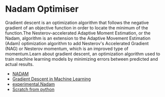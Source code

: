 # Nadam Optimiser

Gradient descent is an optimization algorithm that follows the negative gradient of an objective function in order to locate the minimum of the function.The Nesterov-accelerated Adaptive Moment Estimation, or the Nadam, algorithm is an extension to the Adaptive Movement Estimation (Adam) optimization algorithm to add Nesterov's Accelerated Gradient (NAG) or Nesterov momentum, which is an improved type of momentum.Learn about gradient descent, an optimization algorithm used to train machine learning models by minimizing errors between predicted and actual results.

- [NADAM](https://keras.io/api/optimizers/Nadam/)
- [Gradient Descent in Machine Learning](https://builtin.com/data-science/gradient-descent)
- [experimental.Nadam](https://www.tensorflow.org/api_docs/python/tf/keras/optimizers/experimental/Nadam)
- [Scratch from python](https://www.youtube.com/watch?v=8nfd7gEDKCc)



